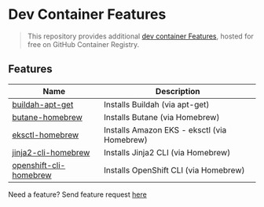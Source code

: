 # Dev Container Features
> This repository provides additional [dev container Features](https://containers.dev/implementors/features/), hosted for free on GitHub Container Registry.

## Features
| Name                                                    | Description                                 |
|---------------------------------------------------------|---------------------------------------------|
| [buildah-apt-get](./src/buildah-apt-get/)               | Installs Buildah (via apt-get)              |
| [butane-homebrew](./src/butane-homebrew/)               | Installs Butane (via Homebrew)              |
| [eksctl-homebrew](./src/eksctl-homebrew/)               | Installs Amazon EKS - eksctl (via Homebrew) |
| [jinja2-cli-homebrew](./src/jinja2-cli-homebrew/)       | Installs Jinja2 CLI (via Homebrew)          |
| [openshift-cli-homebrew](./src/openshift-cli-homebrew/) | Installs OpenShift CLI (via Homebrew)       |

Need a feature?
Send feature request [here](https://github.com/paul-gilber/devcontainer-features/issues)
